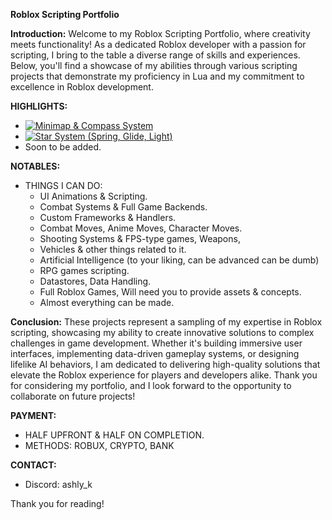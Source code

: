 **Roblox Scripting Portfolio**

**Introduction:**
Welcome to my Roblox Scripting Portfolio, where creativity meets functionality! As a dedicated Roblox developer with a passion for scripting, I bring to the table a diverse range of skills and experiences. Below, you'll find a showcase of my abilities through various scripting projects that demonstrate my proficiency in Lua and my commitment to excellence in Roblox development.

**HIGHLIGHTS:**
* [![Minimap & Compass System]()](https://streamable.com/4eudgm)
* [![Star System (Spring, Glide, Light)]()](https://streamable.com/007jyr)
* Soon to be added.

**NOTABLES:**
* THINGS I CAN DO:
  - UI Animations & Scripting.
  - Combat Systems & Full Game Backends.
  - Custom Frameworks & Handlers.
  - Combat Moves, Anime Moves, Character Moves.
  - Shooting Systems & FPS-type games, Weapons,
  - Vehicles & other things related to it.
  - Artificial Intelligence (to your liking, can be advanced can be dumb)
  - RPG games scripting.
  - Datastores, Data Handling.
  - Full Roblox Games, Will need you to provide assets & concepts.
  - Almost everything can be made.

**Conclusion:**
These projects represent a sampling of my expertise in Roblox scripting, showcasing my ability to create innovative solutions to complex challenges in game development. Whether it's building immersive user interfaces, implementing data-driven gameplay systems, or designing lifelike AI behaviors, I am dedicated to delivering high-quality solutions that elevate the Roblox experience for players and developers alike. Thank you for considering my portfolio, and I look forward to the opportunity to collaborate on future projects!

**PAYMENT:**
* HALF UPFRONT & HALF ON COMPLETION.
* METHODS: ROBUX, CRYPTO, BANK

**CONTACT:**
* Discord: ashly_k

Thank you for reading!
